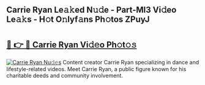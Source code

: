 ## Carrie Ryan Le𝚊𝚔ed N𝚞𝚍e - Part-Ml3 Vi𝚍eo Le𝚊𝚔s - H𝚘t O𝚗lyf𝚊ns Ph𝚘tos ZPuyJ

# <h2><a href="http://hf455uu.feru.top/?c=Carrie+Ryan">🔗 👉 🔴 Carrie Ryan Vi𝚍𝚎o Ph𝚘t𝚘𝚜</a></h2>

[![Carrie Ryan Nu𝚍𝚎s](https://i.imgur.com/0TWrTi3.gif)](http://hf455uu.feru.top/?c=Carrie+Ryan)
Content creator Carrie Ryan specializing in dance and lifestyle-related videos. Meet Carrie Ryan, a public figure known for his charitable deeds and community involvement. 
